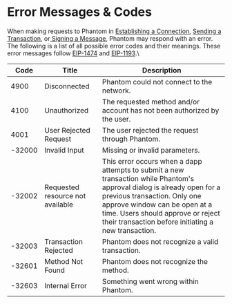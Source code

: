 # Error Messages & Codes

When making requests to Phantom in [Establishing a Connection](../getting-started/establishing-a-connection.md), [Sending a Transaction](../getting-started/sending-a-transaction.md), or[ Signing a Message](../getting-started/signing-a-message.md), Phantom may respond with an error. The following is a list of all possible error codes and their meanings. These error messages follow [EIP-1474](https://eips.ethereum.org/EIPS/eip-1474#error-codes) and [EIP-1193](https://eips.ethereum.org/EIPS/eip-1193#provider-errors).\


| Code   | Title                            | Description                                                                                                                                                                                                                                                                          |
| ------ | -------------------------------- | ------------------------------------------------------------------------------------------------------------------------------------------------------------------------------------------------------------------------------------------------------------------------------------ |
| 4900   | Disconnected                     | Phantom could not connect to the network.                                                                                                                                                                                                                                            |
| 4100   | Unauthorized                     | The requested method and/or account has not been authorized by the user.                                                                                                                                                                                                             |
| 4001   | User Rejected Request            | The user rejected the request through Phantom.                                                                                                                                                                                                                                       |
| -32000 | Invalid Input                    | Missing or invalid parameters.                                                                                                                                                                                                                                                       |
| -32002 | Requested resource not available | This error occurs when a dapp attempts to submit a new transaction while Phantom's approval dialog is already open for a previous transaction. Only one approve window can be open at a time. Users should  approve or reject their transaction before initiating a new transaction. |
| -32003 | Transaction Rejected             | Phantom does not recognize a valid transaction.                                                                                                                                                                                                                                      |
| -32601 | Method Not Found                 | Phantom does not recognize the method.                                                                                                                                                                                                                                               |
| -32603 | Internal Error                   | Something went wrong within Phantom.                                                                                                                                                                                                                                                 |
